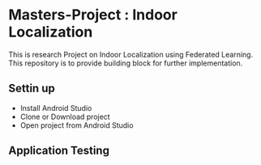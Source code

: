 # Masters-Project : Indoor Localization

This is research Project on Indoor Localization using Federated Learning. 
This repository is to provide building block for further implementation.  

## Settin up

- Install Android Studio
- Clone or Download project
- Open project from Android Studio

## Application Testing




